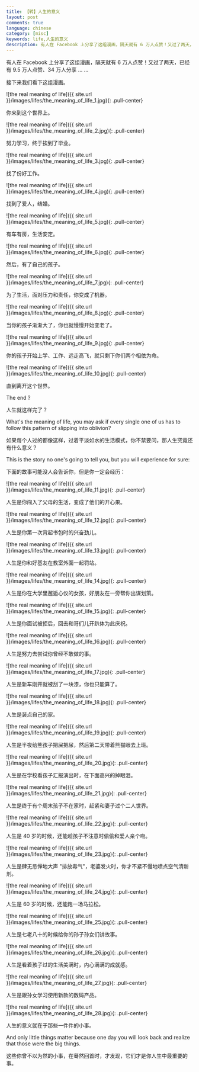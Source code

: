 ```yaml
---
title: 【转】人生的意义
layout: post
comments: true
language: chinese
category: [misc]
keywords: life,人生的意义
description: 有人在 Facebook 上分享了这组漫画，隔天就有 6 万人点赞！又过了两天，已经有 9.5 万人点赞、34 万人分享 ... ...
---
```


有人在 Facebook 上分享了这组漫画，隔天就有 6 万人点赞！又过了两天，已经有 9.5 万人点赞、34 万人分享 ... ...


接下来我们看下这组漫画。

<!-- more -->

![the real meaning of life]({{ site.url }}/images/lifes/the_meaning_of_life_1.jpg){: .pull-center}

你来到这个世界上。

![the real meaning of life]({{ site.url }}/images/lifes/the_meaning_of_life_2.jpg){: .pull-center}

努力学习，终于挨到了毕业。

![the real meaning of life]({{ site.url }}/images/lifes/the_meaning_of_life_3.jpg){: .pull-center}

找了份好工作。

![the real meaning of life]({{ site.url }}/images/lifes/the_meaning_of_life_4.jpg){: .pull-center}

找到了爱人，结婚。

![the real meaning of life]({{ site.url }}/images/lifes/the_meaning_of_life_5.jpg){: .pull-center}

有车有房，生活安定。

![the real meaning of life]({{ site.url }}/images/lifes/the_meaning_of_life_6.jpg){: .pull-center}

然后，有了自己的孩子。

![the real meaning of life]({{ site.url }}/images/lifes/the_meaning_of_life_7.jpg){: .pull-center}

为了生活，面对压力和责任，你变成了机器。

![the real meaning of life]({{ site.url }}/images/lifes/the_meaning_of_life_8.jpg){: .pull-center}

当你的孩子渐渐大了，你也就慢慢开始变老了。

![the real meaning of life]({{ site.url }}/images/lifes/the_meaning_of_life_9.jpg){: .pull-center}

你的孩子开始上学、工作、远走高飞，就只剩下你们两个相依为命。

![the real meaning of life]({{ site.url }}/images/lifes/the_meaning_of_life_10.jpg){: .pull-center}

直到离开这个世界。

The end ?

人生就这样完了？

What's the meaning of life, you may ask if every single one of us has to follow this pattern of slipping into oblivion?

如果每个人过的都像这样，过着平淡如水的生活模式，你不禁要问，那人生究竟还有什么意义？

This is the story no one's going to tell you, but you will experience for sure:

下面的故事可能没人会告诉你，但是你一定会经历：

![the real meaning of life]({{ site.url }}/images/lifes/the_meaning_of_life_11.jpg){: .pull-center}

人生是你闯入了父母的生活，变成了他们的开心果。

![the real meaning of life]({{ site.url }}/images/lifes/the_meaning_of_life_12.jpg){: .pull-center}

人生是你第一次背起书包时的兴奋劲儿。

![the real meaning of life]({{ site.url }}/images/lifes/the_meaning_of_life_13.jpg){: .pull-center}

人生是你和好基友在教室外面一起罚站。

![the real meaning of life]({{ site.url }}/images/lifes/the_meaning_of_life_14.jpg){: .pull-center}

人生是你在大学里邂逅心仪的女孩，好朋友在一旁帮你出谋划策。

![the real meaning of life]({{ site.url }}/images/lifes/the_meaning_of_life_15.jpg){: .pull-center}

人生是你面试被拒后，回去和哥们儿开趴体为此庆祝。

![the real meaning of life]({{ site.url }}/images/lifes/the_meaning_of_life_16.jpg){: .pull-center}

人生是努力去尝试你曾经不敢做的事。



![the real meaning of life]({{ site.url }}/images/lifes/the_meaning_of_life_17.jpg){: .pull-center}

人生是新车刚开就被刮了一块漆，你也只能算了。

![the real meaning of life]({{ site.url }}/images/lifes/the_meaning_of_life_18.jpg){: .pull-center}

人生是装点自己的家。

![the real meaning of life]({{ site.url }}/images/lifes/the_meaning_of_life_19.jpg){: .pull-center}

人生是半夜给熊孩子把屎把尿，然后第二天带着熊猫眼去上班。

![the real meaning of life]({{ site.url }}/images/lifes/the_meaning_of_life_20.jpg){: .pull-center}

人生是在学校看孩子汇报演出时，在下面高兴的掉眼泪。

![the real meaning of life]({{ site.url }}/images/lifes/the_meaning_of_life_21.jpg){: .pull-center}

人生是终于有个周末孩子不在家时，赶紧和妻子过个二人世界。

![the real meaning of life]({{ site.url }}/images/lifes/the_meaning_of_life_22.jpg){: .pull-center}

人生是 40 岁的时候，还能趁孩子不注意时偷偷和爱人亲个吻。

![the real meaning of life]({{ site.url }}/images/lifes/the_meaning_of_life_23.jpg){: .pull-center}

人生是肆无忌惮地大声 "排放毒气"，老婆发火时，你才不紧不慢地喷点空气清新剂。

![the real meaning of life]({{ site.url }}/images/lifes/the_meaning_of_life_24.jpg){: .pull-center}

人生是 60 岁的时候，还能跑一场马拉松。

![the real meaning of life]({{ site.url }}/images/lifes/the_meaning_of_life_25.jpg){: .pull-center}

人生是七老八十的时候给你的孙子孙女们讲故事。

![the real meaning of life]({{ site.url }}/images/lifes/the_meaning_of_life_26.jpg){: .pull-center}

人生是看着孩子过的生活美满时，内心满满的成就感。

![the real meaning of life]({{ site.url }}/images/lifes/the_meaning_of_life_27.jpg){: .pull-center}

人生是跟孙女学习使用新款的数码产品。

![the real meaning of life]({{ site.url }}/images/lifes/the_meaning_of_life_28.jpg){: .pull-center}

人生的意义就在于那些一件件的小事。

And only little things matter because one day you will look back and realize that those were the big things.

这些你曾不以为然的小事，在蓦然回首时，才发现，它们才是你人生中最重要的事。
